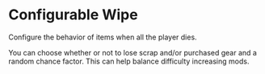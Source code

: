 ﻿# Configurable Wipe
Configure the behavior of items when all the player dies.

You can choose whether or not to lose scrap and/or purchased gear and a random chance factor. This can help balance difficulty increasing mods.